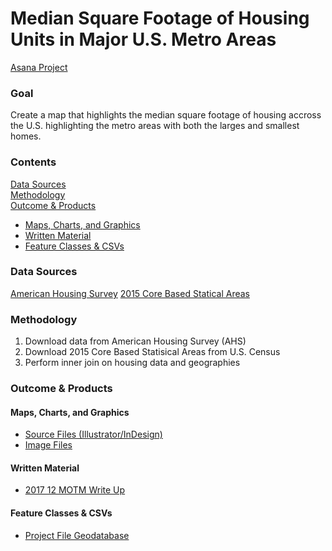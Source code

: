 # Median Square Footage of Housing Units in Major U.S. Metro Areas

[Asana Project](https://app.asana.com/0/229355710745434/460538762304739) 

### Goal
Create a map that highlights the median square footage of housing accross the U.S. highlighting the metro areas with both the larges and smallest homes. 

### Contents 

[Data Sources](#data-sources)  
[Methodology](#methodology)  
[Outcome & Products](#outcome--products)
  - [Maps, Charts, and Graphics](#maps-charts-and-graphics)
  - [Written Material](#written-material)
  - [Feature Classes & CSVs](#feature-classes--csvs)

### Data Sources 

[American Housing Survey](https://www.census.gov/programs-surveys/ahs.html)
[2015 Core Based Statical Areas](https://www.census.gov/cgi-bin/geo/shapefiles/index.php)

### Methodology
1) Download data from American Housing Survey (AHS)
2) Download 2015 Core Based Statisical Areas from U.S. Census 
3) Perform inner join on housing data and geographies 

### Outcome & Products 

#### Maps, Charts, and Graphics
- [Source Files (Illustrator/InDesign)](https://mtcdrive.box.com/s/bam47du67geqt0cvqm3ksknwu3qu6dei)
- [Image Files](https://mtcdrive.box.com/s/hbjtccedonp64xlqcykzy25u8knvv7lg) 

#### Written Material
- [2017 12 MOTM Write Up](https://mtcdrive.box.com/s/jmhs5dy79r3iiytcslc1qihtpenl85a9) 

#### Feature Classes & CSVs 
- [Project File Geodatabase](https://mtcdrive.box.com/s/mlqpeeek1yzvxqjz9n1iub383qnb0oyx)